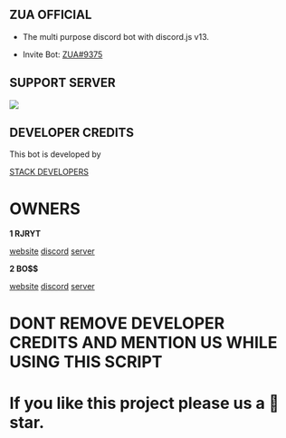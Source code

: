 ## ZUA OFFICIAL

- The multi purpose discord bot with discord.js v13.

- Invite Bot: [ZUA#9375](https://discord.com/api/oauth2/authorize?client_id=855283499526782996&permissions=704374636287&scope=bot%20applications.commands)

## SUPPORT SERVER 

<a href="https://discord.gg/hQwwqYFxfg"><img src="https://media.discordapp.net/attachments/944959770727702550/955799768167223326/Screenshot_2022_0322_173654.png"></a>

## DEVELOPER CREDITS

This bot is developed by 

[STACK DEVELOPERS](https://discord.gg/hQwwqYFxfg)

# OWNERS

**1 RJRYT**

[website](https://rjryt.tech/) [discord](https://discord.com/channels/@me/770988400047947796) [server](https://discord.gg/ZGsN5VMayx)
      
**2 BO$$**

[website](https://cruzgaming.ml/) [discord](https://discord.com/channels/@me/840554324160544789) [server](https://discord.gg/zfKNeT5gwQ)


      
# DONT REMOVE DEVELOPER CREDITS AND MENTION US WHILE USING THIS SCRIPT


# If you like this project please us a 🌟 star.
